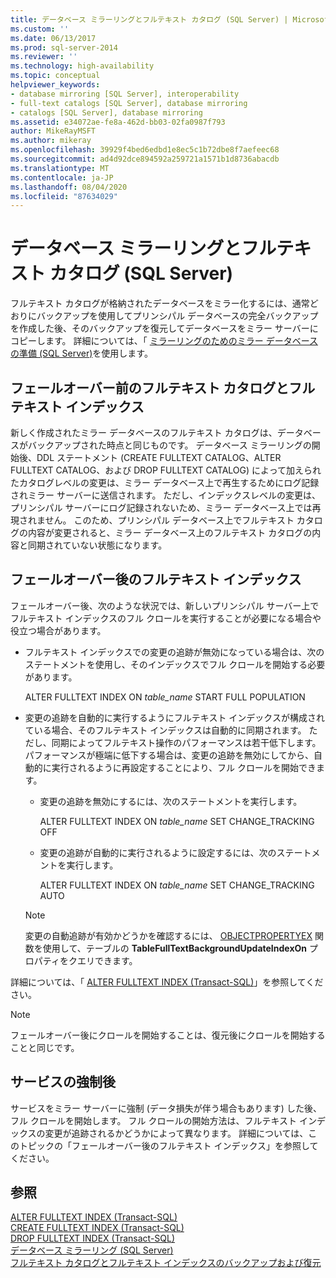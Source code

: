 ```yaml
---
title: データベース ミラーリングとフルテキスト カタログ (SQL Server) | Microsoft Docs
ms.custom: ''
ms.date: 06/13/2017
ms.prod: sql-server-2014
ms.reviewer: ''
ms.technology: high-availability
ms.topic: conceptual
helpviewer_keywords:
- database mirroring [SQL Server], interoperability
- full-text catalogs [SQL Server], database mirroring
- catalogs [SQL Server], database mirroring
ms.assetid: e34072ae-fe8a-462d-bb03-02fa0987f793
author: MikeRayMSFT
ms.author: mikeray
ms.openlocfilehash: 39929f4bed6edbd1e8ec5c1b72dbe8f7aefeec68
ms.sourcegitcommit: ad4d92dce894592a259721a1571b1d8736abacdb
ms.translationtype: MT
ms.contentlocale: ja-JP
ms.lasthandoff: 08/04/2020
ms.locfileid: "87634029"
---
```

# <a name="database-mirroring-and-full-text-catalogs-sql-server"></a>データベース ミラーリングとフルテキスト カタログ (SQL Server)
  フルテキスト カタログが格納されたデータベースをミラー化するには、通常どおりにバックアップを使用してプリンシパル データベースの完全バックアップを作成した後、そのバックアップを復元してデータベースをミラー サーバーにコピーします。 詳細については、「 [ミラーリングのためのミラー データベースの準備 &#40;SQL Server&#41;](prepare-a-mirror-database-for-mirroring-sql-server.md)を使用します。  
  
## <a name="full-text-catalog-and-indexes-before-failover"></a>フェールオーバー前のフルテキスト カタログとフルテキスト インデックス  
 新しく作成されたミラー データベースのフルテキスト カタログは、データベースがバックアップされた時点と同じものです。 データベース ミラーリングの開始後、DDL ステートメント (CREATE FULLTEXT CATALOG、ALTER FULLTEXT CATALOG、および DROP FULLTEXT CATALOG) によって加えられたカタログレベルの変更は、ミラー データベース上で再生するためにログ記録されミラー サーバーに送信されます。 ただし、インデックスレベルの変更は、プリンシパル サーバーにログ記録されないため、ミラー データベース上では再現されません。 このため、プリンシパル データベース上でフルテキスト カタログの内容が変更されると、ミラー データベース上のフルテキスト カタログの内容と同期されていない状態になります。  
  
## <a name="full-text-indexes-after-failover"></a>フェールオーバー後のフルテキスト インデックス  
 フェールオーバー後、次のような状況では、新しいプリンシパル サーバー上でフルテキスト インデックスのフル クロールを実行することが必要になる場合や役立つ場合があります。  
  
-   フルテキスト インデックスでの変更の追跡が無効になっている場合は、次のステートメントを使用し、そのインデックスでフル クロールを開始する必要があります。  
  
     ALTER FULLTEXT INDEX ON *table_name* START FULL POPULATION  
  
-   変更の追跡を自動的に実行するようにフルテキスト インデックスが構成されている場合、そのフルテキスト インデックスは自動的に同期されます。 ただし、同期によってフルテキスト操作のパフォーマンスは若干低下します。 パフォーマンスが極端に低下する場合は、変更の追跡を無効にしてから、自動的に実行されるように再設定することにより、フル クロールを開始できます。  
  
    -   変更の追跡を無効にするには、次のステートメントを実行します。  
  
         ALTER FULLTEXT INDEX ON *table_name* SET CHANGE_TRACKING OFF  
  
    -   変更の追跡が自動的に実行されるように設定するには、次のステートメントを実行します。  
  
         ALTER FULLTEXT INDEX ON *table_name* SET CHANGE_TRACKING AUTO  
  
    > [!NOTE]  
    >  変更の自動追跡が有効かどうかを確認するには、 [OBJECTPROPERTYEX](/sql/t-sql/functions/objectproperty-transact-sql) 関数を使用して、テーブルの **TableFullTextBackgroundUpdateIndexOn** プロパティをクエリできます。  
  
 詳細については、「 [ALTER FULLTEXT INDEX &#40;Transact-SQL&#41;](/sql/t-sql/statements/alter-fulltext-index-transact-sql)」を参照してください。  
  
> [!NOTE]  
>  フェールオーバー後にクロールを開始することは、復元後にクロールを開始することと同じです。  
  
## <a name="after-forcing-service"></a>サービスの強制後  
 サービスをミラー サーバーに強制 (データ損失が伴う場合もあります) した後、フル クロールを開始します。 フル クロールの開始方法は、フルテキスト インデックスの変更が追跡されるかどうかによって異なります。 詳細については、このトピックの「フェールオーバー後のフルテキスト インデックス」を参照してください。  
  
## <a name="see-also"></a>参照  
 [ALTER FULLTEXT INDEX &#40;Transact-SQL&#41;](/sql/t-sql/statements/alter-fulltext-index-transact-sql)   
 [CREATE FULLTEXT INDEX &#40;Transact-SQL&#41;](/sql/t-sql/statements/create-fulltext-index-transact-sql)   
 [DROP FULLTEXT INDEX &#40;Transact-SQL&#41;](/sql/t-sql/statements/drop-fulltext-index-transact-sql)   
 [データベース ミラーリング &#40;SQL Server&#41;](database-mirroring-sql-server.md)   
 [フルテキスト カタログとフルテキスト インデックスのバックアップおよび復元](../../relational-databases/indexes/indexes.md)  
  
  
